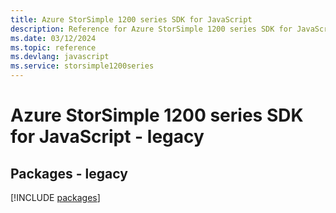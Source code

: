 ```yaml
---
title: Azure StorSimple 1200 series SDK for JavaScript
description: Reference for Azure StorSimple 1200 series SDK for JavaScript
ms.date: 03/12/2024
ms.topic: reference
ms.devlang: javascript
ms.service: storsimple1200series
---
```

# Azure StorSimple 1200 series SDK for JavaScript - legacy
## Packages - legacy
[!INCLUDE [packages](storsimple-1200-series-index.md)]